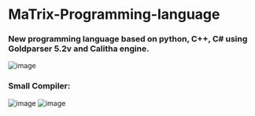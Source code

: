 # MaTrix-Programming-language
### New programming language based on python, C++, C# using Goldparser 5.2v and Calitha engine.
![image](https://user-images.githubusercontent.com/71356170/231030571-6bf46fa1-7b24-42c5-b286-ee10e2ba92d6.png)
### Small Compiler: 
![image](https://user-images.githubusercontent.com/71356170/231031404-72626aa6-9a1f-4979-8046-278826a44c1d.png)
![image](https://user-images.githubusercontent.com/71356170/231031467-dcdf331a-b576-4a14-afc3-964a45f7731e.png)
